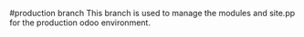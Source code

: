 #production branch
This branch is used to manage the modules and site.pp for the production odoo environment.
